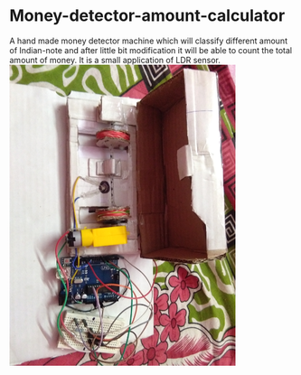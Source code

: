 # Money-detector-amount-calculator
A hand made money detector machine which will classify different amount of Indian-note and after little bit modification it will be able to count the total amount of money. It is a small application of LDR sensor.
<img src="Images/Note detector.jpg" width=400 rotate=left>
